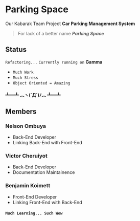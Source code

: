 # Parking Space

Our Kabarak Team Project
**Car Parking Management System**

> For lack of a better name
> **_Parking Space_**

## Status

`Refactoring...`
`Currently running on` **Gamma**

-   `Much Work`
-   `Much Stress`
-   `Object Oriented = Amazing`

#### ┻━┻ ︵ヽ(`Д´)ﾉ︵ ┻━┻

## Members

### Nelson Ombuya

-   Back-End Developer
-   Linking Back-End with Front-End

### Victor Cheruiyot

-   Back-End Developer
-   Documentation Maintainence

### Benjamin Koimett

-   Front-End Developer
-   Linking Front-End with Back-End

#### `Much Learning... Such Wow`
